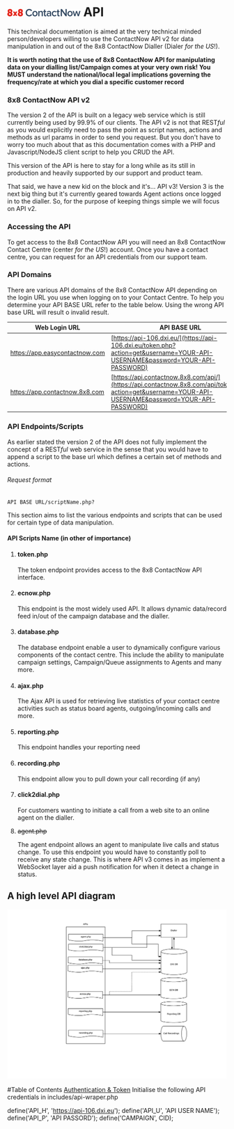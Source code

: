 # ![8x8 ContactNow API](https://raw.githubusercontent.com/8x8-dxi/ContactNowAPI/master/images/8x8ContactNow.png) API

This technical documentation is aimed at the very technical minded person/developers willing
to use the ContactNow API v2 for data manipulation in and out of the 8x8 ContactNow Dialler (Dialer *for the US*!).

**It is worth noting that the use of 8x8 ContactNow API for manipulating data on your dialling list/Campaign
comes at your very own risk! You MUST understand the national/local legal implications governing
the frequency/rate at which you dial a specific customer record**

### 8x8 ContactNow API v2
The version 2 of the API is built on a legacy web service which is still currently
being used by 99.9% of our clients. The API v2 is not that REST*ful* as you would explicitly need to 
pass the point as script names, actions and methods as url params in order to send you request. But
you don't have to worry too much about that as this documentation comes with a PHP and Javascript/NodeJS
client script to help you CRUD the API.

This version of the API is here to stay for a long while as its still in production and heavily supported 
by our support and product team.

That said, we have a new kid on the block and it's... API v3! Version 3 is the next big thing 
but it's currently geared towards Agent actions once logged in to the dialler. So, for the purpose of keeping 
things simple we will focus on API v2.

### Accessing the API
To get access to the 8x8 ContactNow API you will need an 8x8 ContactNow Contact Centre (center *for the US*!) account.
Once you have a contact centre, you can request for an API credentials from our support team.


### API Domains
There are various API domains of the 8x8 ContactNow API depending on the login URL you use when logging
on to your Contact Centre. To help you determine your API BASE URL refer to the table below. Using the 
wrong API base URL will result o invalid result.

Web Login URL | API BASE URL | Location
----------|---------|---------
https://app.easycontactnow.com | [https://api-106.dxi.eu/](https://api-106.dxi.eu/token.php?action=get&username=YOUR-API-USERNAME&password=YOUR-API-PASSWORD) | United Kingdom
https://app.contactnow.8x8.com | [https://api.contactnow.8x8.com/api/](https://api.contactnow.8x8.com/api/token.php?action=get&username=YOUR-API-USERNAME&password=YOUR-API-PASSWORD) | United States


### API Endpoints/Scripts
As earlier stated the version 2 of the API does not fully implement the concept of
a REST*ful* web service in the sense that you would have to append a script to the base url which defines
a certain set of methods and actions.

###### Request format 
`API BASE URL/scriptName.php?`

This section aims to list the various endpoints and scripts that can be used for certain
type of data manipulation. 

#### API Scripts Name (in other of importance)

1. #### token.php

    The token endpoint provides access to the 8x8 ContactNow API interface.

2. #### ecnow.php

    This endpoint is the most widely used API. It allows dynamic data/record feed in/out of
    the campaign database and the dialler.

3. #### database.php

    The database endpoint enable a user to dynamically configure various components of the contact centre.
    This include the ability to manipulate campaign settings, Campaign/Queue assignments to Agents and many more.

4. #### ajax.php

    The Ajax API is used for retrieving live statistics of your contact centre activities such as
    status board agents, outgoing/incoming calls and more.

5. #### reporting.php

    This endpoint handles your reporting need

6. #### recording.php

    This endpoint allow you to pull down your call recording (if any)

7. #### click2dial.php

    For customers wanting to initiate a call from a web site to an online agent on the dialler.

8. ~~agent.php~~ 
    
    The agent endpoint allows an agent to manipulate live calls and status change. To use this endpoint 
    you would have to constantly poll to receive any state change. This is where API v3 comes in as implement
    a WebSocket layer aid a push notification for when it detect a change in status.



## A high level API diagram
![API Diagram](https://raw.githubusercontent.com/8x8-dxi/ContactNowAPI/master/images/High-level-API-diagram.png)



#Table of Contents
[Authentication & Token]()
Initialise the following API credentials in includes/api-wraper.php

define('API_H', 'https://api-106.dxi.eu');
define('API_U', 'API USER NAME');
define('API_P', 'API PASSORD');
define('CAMPAIGN', CID);